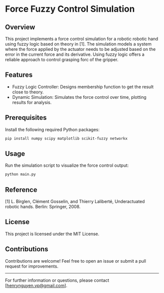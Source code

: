 # Force Fuzzy Control Simulation

## Overview
This project implements a force control simulation for a robotic robotic hand using fuzzy logic based on theory in [1]. The simulation models a system where the force applied by the actuator needs to be adjusted based on the error in the current force and its derivative. Using fuzzy logic offers a reliable approach to control grasping forc of the gripper.

## Features
- Fuzzy Logic Controller: Designs membership function to get the result close to theory.
- Dynamic Simulation: Simulates the force control over time, plotting results for analysis.

## Prerequisites
Install the following required Python packages:
   ```bash
   pip install numpy scipy matplotlib scikit-fuzzy networkx
   ```

## Usage
Run the simulation script to visualize the force control output:
```bash
python main.py
```

## Reference
[1] L. Birglen, Clément Gosselin, and Thierry Laliberté, Underactuated robotic hands. Berlin: Springer, 2008.

## License
This project is licensed under the MIT License.

## Contributions
Contributions are welcome! Feel free to open an issue or submit a pull request for improvements.

---

For further information or questions, please contact [henrynguyen.vp@gmail.com].

